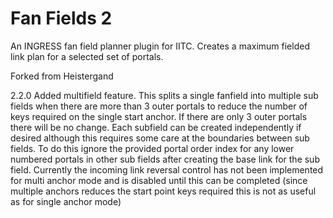 # Fan Fields 2
An INGRESS fan field planner plugin for IITC. Creates a maximum fielded link plan
for a selected set of portals.

Forked from Heistergand

2.2.0 Added multifield feature. 
This splits a single fanfield into multiple sub fields when there are more than 3 outer portals to 
reduce the number of keys required on the single start anchor. If there are only 3 outer portals
there will be no change. Each subfield can be created independently if desired although
this requires some care at the boundaries between sub fields. To do this ignore the provided 
portal order index for any lower numbered portals in other sub fields after creating the
base link for the sub field.
Currently the incoming link reversal control has not been implemented for multi anchor mode
and is disabled until this can be completed (since multiple anchors reduces the start point
keys required this is not as useful as for single anchor mode)


